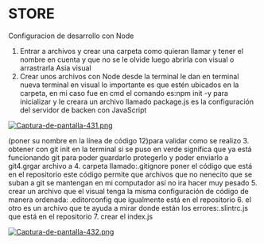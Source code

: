 # STORE
Configuracion de desarrollo con Node

1. Entrar a archivos y crear una carpeta como quieran llamar y tener el nombre en cuenta y que no se le olvide luego abrirla con visual o arrastrarla Asia visual
2. Crear unos archivos con Node desde la terminal le dan en terminal nueva terminal en visual lo importante es que estén ubicados en la carpeta, en mi caso fue en cmd el comando es:npm init -y para inicializar y le creara un archivo llamado package.js es la configuración del servidor de backen con JavaScript


[![Captura-de-pantalla-431.png](https://i.postimg.cc/Ssd8VcRy/Captura-de-pantalla-431.png)](https://postimg.cc/Fdf7Hd0q) 

(poner su nombre en la línea de código 12)para  validar como se realizo 
3. obtener con git init en la terminal si se puso en verde significa que ya está funcionando git para poder guardarlo protegerlo y poder enviarlo a git4.grgar archivo a 4. carpeta llamado:.gitignore poner el código que está en el repositorio  este código permite que archivos que no nenecito que se suban a git se mantengan en mi computador así no ira hacer muy pesado
5. crear un archivo que el visual tenga la misma configuración de código de manera ordenada: .editorconfig que igualmente está en el repositorio
6. el otro es un archivo que te ayuda a mirar donde están los errores:.slintrc.js que está en el repositorio
7. crear el index.js


[![Captura-de-pantalla-432.png](https://i.postimg.cc/L5t1h7g6/Captura-de-pantalla-432.png)](https://postimg.cc/YLS9sdxJ)
